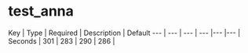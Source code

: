 # test_anna
Key | Type | Required | Description | Default 
--- | ---  | --- | --- |--- |--- |
Seconds | 301 | 283 | 290 | 286 | 
